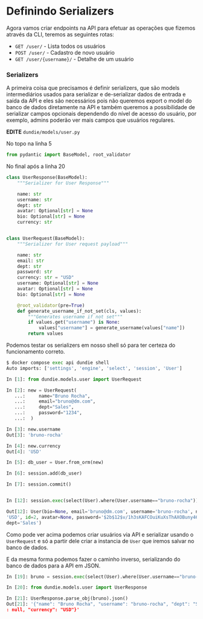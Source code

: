 # Definindo Serializers

Agora vamos criar endpoints na API para efetuar as operações que fizemos
através da CLI, teremos as seguintes rotas:

- `GET /user/` - Lista todos os usuários
- `POST /user/` - Cadastro de novo usuário
- `GET /user/{username}/` - Detalhe de um usuário

### Serializers

A primeira coisa que precisamos é definir serializers, que são models
intermediários usados para serializar e de-serializar dados de entrada e saída
da API e eles são necessários pois não queremos export o model do
banco de dados diretamente na API e também queremos a possibilidade de serializar 
campos opcionais dependendo do nível de acesso do usuário, 
por exemplo, admins poderão ver mais campos que usuários regulares.

**EDITE** `dundie/models/user.py`

No topo na linha 5

```python
from pydantic import BaseModel, root_validator
```

No final após a linha 20

```python
class UserResponse(BaseModel):
    """Serializer for User Response"""

    name: str
    username: str
    dept: str
    avatar: Optional[str] = None
    bio: Optional[str] = None
    currency: str


class UserRequest(BaseModel):
    """Serializer for User request payload"""

    name: str
    email: str
    dept: str
    password: str
    currency: str = "USD"
    username: Optional[str] = None
    avatar: Optional[str] = None
    bio: Optional[str] = None

    @root_validator(pre=True)
    def generate_username_if_not_set(cls, values):
        """Generates username if not set"""
        if values.get("username") is None:
            values["username"] = generate_username(values["name"])
        return values
```

Podemos testar os serializers em nosso shell só para ter certeza do funcionamento correto.

```python
$ docker compose exec api dundie shell    
Auto imports: ['settings', 'engine', 'select', 'session', 'User']

In [1]: from dundie.models.user import UserRequest

In [2]: new = UserRequest(
   ...:     name="Bruno Rocha",
   ...:     email="bruno@dm.com",
   ...:     dept="Sales",
   ...:     password="1234",
   ...:  )

In [3]: new.username
Out[3]: 'bruno-rocha'

In [4]: new.currency
Out[4]: 'USD'

In [5]: db_user = User.from_orm(new)

In [6]: session.add(db_user)

In [7]: session.commit()


In [12]: session.exec(select(User).where(User.username=="bruno-rocha")).first()

Out[12]: User(bio=None, email='bruno@dm.com', username='bruno-rocha', name='Bruno Rocha', currency=
'USD', id=2, avatar=None, password='$2b$12$v/1h3sKAFCOuiKuXsThAXOBuny46TPYzKyoaBVisCFHlwaxPlKWpu', 
dept='Sales')

```

Como pode ver acima podemos criar usuários via API e serializar usando o `UserRequest` e só a partir dele criar a instancia de `User`  que iremos salvar no banco de dados.  

E da mesma forma podemos fazer o caminho inverso, serializando do banco de dados para a API em JSON.

```python
In [19]: bruno = session.exec(select(User).where(User.username=="bruno-rocha")).first()

In [20]: from dundie.models.user import UserResponse

In [21]: UserResponse.parse_obj(bruno).json()
Out[21]: '{"name": "Bruno Rocha", "username": "bruno-rocha", "dept": "Sales", "avatar": null, "bio"
: null, "currency": "USD"}'
```
